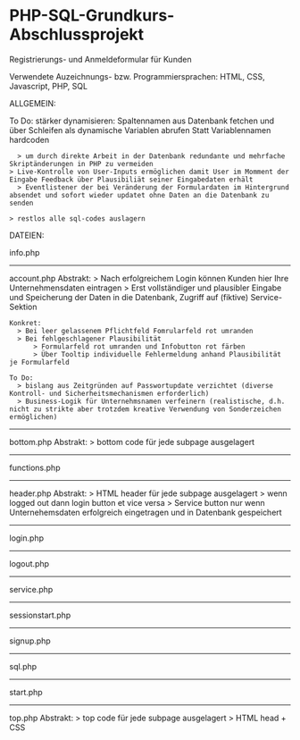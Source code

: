 # PHP-SQL-Grundkurs-Abschlussprojekt
Registrierungs- und Anmeldeformular für Kunden

Verwendete Auzeichnungs- bzw. Programmiersprachen:
HTML, CSS, Javascript, PHP, SQL


ALLGEMEIN:

  To Do:
    stärker dynamisieren:
      Spaltennamen aus Datenbank fetchen und über Schleifen als dynamische Variablen abrufen
      Statt Variablennamen hardcoden
      
      > um durch direkte Arbeit in der Datenbank redundante und mehrfache Skriptänderungen in PHP zu vermeiden
    > Live-Kontrolle von User-Inputs ermöglichen damit User im Momment der Eingabe Feedback über Plausibiliät seiner Eingabedaten erhält
      > Eventlistener der bei Veränderung der Formulardaten im Hintergrund absendet und sofort wieder updatet ohne Daten an die Datenbank zu senden
      
    > restlos alle sql-codes auslagern


DATEIEN:

info.php


____________________________________________________________________________________________________________________
account.php
    Abstrakt:
      > Nach erfolgreichem Login können Kunden hier Ihre Unternehmensdaten eintragen
      > Erst vollständiger und plausibler Eingabe und Speicherung der Daten in die Datenbank, Zugriff auf (fiktive) Service-Sektion

    Konkret:
      > Bei leer gelassenem Pflichtfeld Fomrularfeld rot umranden
      > Bei fehlgeschlagener Plausibilität 
          > Formularfeld rot umranden und Infobutton rot färben
          > Über Tooltip individuelle Fehlermeldung anhand Plausibilität je Formularfeld

    To Do:
      > bislang aus Zeitgründen auf Passwortupdate verzichtet (diverse Kontroll- und Sicherheitsmechanismen erforderlich)
      > Business-Logik für Unternehmsnamen verfeinern (realistische, d.h. nicht zu strikte aber trotzdem kreative Verwendung von Sonderzeichen ermöglichen)
      
____________________________________________________________________________________________________________________ 
bottom.php
    Abstrakt:
     > bottom code für jede subpage ausgelagert

____________________________________________________________________________________________________________________
functions.php


____________________________________________________________________________________________________________________
header.php
    Abstrakt:
     > HTML header für jede subpage ausgelagert
     > wenn logged out dann login button et vice versa
     > Service button nur wenn Unternehemsdaten erfolgreich eingetragen und in Datenbank gespeichert
____________________________________________________________________________________________________________________
login.php


____________________________________________________________________________________________________________________
logout.php




____________________________________________________________________________________________________________________
service.php




____________________________________________________________________________________________________________________
sessionstart.php


____________________________________________________________________________________________________________________
signup.php



____________________________________________________________________________________________________________________
sql.php


____________________________________________________________________________________________________________________
start.php



____________________________________________________________________________________________________________________
top.php
    Abstrakt:
     > top code für jede subpage ausgelagert
     > HTML head + CSS

